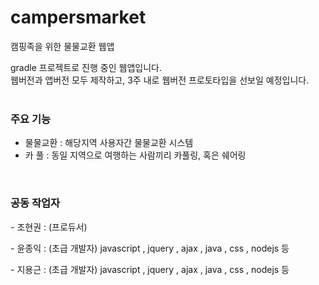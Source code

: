 # campersmarket
캠핑족을 위한 물물교환 웹앱

gradle 프로젝트로 진행 중인 웹앱입니다.<br>
웹버전과 앱버전 모두 제작하고, 3주 내로 웹버전 프로토타입을 선보일 예정입니다.
<br><br>
<h3>주요 기능</h3>
<ul>
  <li>물물교환 : 해당지역 사용자간 물물교환 시스템</li>
  <li>카 풀 : 동일 지역으로 여행하는 사람끼리 카풀링, 혹은 쉐어링</li>
</ul>
<br>
<h3>공동 작업자</h3>
<p> - 조현권 : (프로듀서) </p>
<p> - 윤종익 : (초급 개발자) javascript , jquery , ajax , java , css , nodejs 등</p>
<p> - 지용근 : (초급 개발자) javascript , jquery , ajax , java , css , nodejs 등</p>

